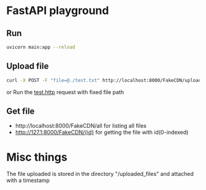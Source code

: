 # FastAPI playground

## Run

```bash
uvicorn main:app --reload
```
## Upload file

```bash
curl -X POST -F "file=@./test.txt" http://localhost:8000/FakeCDN/upload
```
or Run the [test.http](/test.http) request with fixed file path

## Get file

* http://localhost:8000/FakeCDN/all for listing all files
* http://127.1:8000/FakeCDN/{id} for getting the file with id(0-indexed)


# Misc things
The file uploaded is stored in the directory "/uploaded_files" and attached with a timestamp
